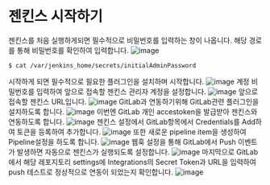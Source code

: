 # 젠킨스 시작하기
젠킨스를 처음 실행하게되면 필수적으로 비밀번호를 입력하는 창이 나옵니다. 해당 경로를 통해 비밀번호를 확인하여 입력합니다.
![image](https://user-images.githubusercontent.com/43171179/115992495-f678e780-a608-11eb-9393-41d9e1be8426.png)
```
$ cat /var/jenkins_home/secrets/initialAdminPassword
```
시작하게 되면 필수적으로 필요한 플러그인을 설치하며 시작합니다.
![image](https://user-images.githubusercontent.com/43171179/115992505-0a244e00-a609-11eb-8f0d-bf5db83d0b9f.png)
계정 비밀번호를 입력하여 앞으로 접속할 젠킨스 관리자 계정을 설정합니다.
![image](https://user-images.githubusercontent.com/43171179/115992511-10b2c580-a609-11eb-83e6-ee17ef01795a.png)
앞으로 접속할 젠킨스 URL입니다.
![image](https://user-images.githubusercontent.com/43171179/115992517-17d9d380-a609-11eb-817e-6dc51240b5d5.png)
GitLab과 연동하기위해 GitLab관련 플러그인을 설치하도록 합니다.
![image](https://user-images.githubusercontent.com/43171179/115992528-23c59580-a609-11eb-9fc8-d56a84443ee1.png)
이번엔 GitLab 개인 accestoken을 발급받아 젠킨스와 연동하도록 합니다.
![image](https://user-images.githubusercontent.com/43171179/115992531-2922e000-a609-11eb-9bef-cb57b7695050.png)
젠킨스 설정에서 GitLab항목에서 Credentials를 Add하여 토큰을 등록하여 추가합니다.
![image](https://user-images.githubusercontent.com/43171179/115992542-2e802a80-a609-11eb-84ac-2e3b042823b4.png)
또한 새로운 pipeline item을 생성하여 Pipeline설정을 하도록 합니다.
![image](https://user-images.githubusercontent.com/43171179/115992546-32ac4800-a609-11eb-8984-62fd18f418e6.png)
웹훅 설정을 통해 GitLab에서 Push 이벤트가 발생하면 자동으로 젠킨스가 실행되도록 설정합니다.
![image](https://user-images.githubusercontent.com/43171179/115992551-38099280-a609-11eb-98d1-a35fc172a4c0.png)
마지막으로 GitLab에서 해당 레포지토리 settings에 Integrations의 Secret Token과 URL을 입력하여 push 테스트로 정상적으로 연동이 되었는지 확인합니다.
![image](https://user-images.githubusercontent.com/43171179/115992552-3d66dd00-a609-11eb-8454-f0c8fff28a70.png)